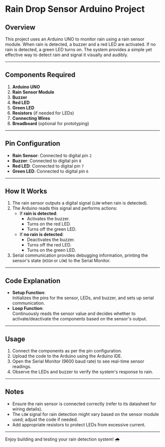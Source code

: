 # Rain Drop Sensor Arduino Project

## Overview
This project uses an Arduino UNO to monitor rain using a rain sensor module. When rain is detected, a buzzer and a red LED are activated. If no rain is detected, a green LED turns on. The system provides a simple yet effective way to detect rain and signal it visually and audibly.

---

## Components Required
1. **Arduino UNO**  
2. **Rain Sensor Module**  
3. **Buzzer**  
4. **Red LED**  
5. **Green LED**  
6. **Resistors** (if needed for LEDs)  
7. **Connecting Wires**  
8. **Breadboard** (optional for prototyping)

---

## Pin Configuration
- **Rain Sensor**: Connected to digital pin `2`
- **Buzzer**: Connected to digital pin `8`
- **Red LED**: Connected to digital pin `7`
- **Green LED**: Connected to digital pin `6`

---

## How It Works
1. The rain sensor outputs a digital signal (`LOW` when rain is detected).
2. The Arduino reads this signal and performs actions:
   - If **rain is detected**:
     - Activates the buzzer.
     - Turns on the red LED.
     - Turns off the green LED.
   - If **no rain is detected**:
     - Deactivates the buzzer.
     - Turns off the red LED.
     - Turns on the green LED.
3. Serial communication provides debugging information, printing the sensor's state (`HIGH` or `LOW`) to the Serial Monitor.

---

## Code Explanation
- **Setup Function**:  
  Initializes the pins for the sensor, LEDs, and buzzer, and sets up serial communication.  
- **Loop Function**:  
  Continuously reads the sensor value and decides whether to activate/deactivate the components based on the sensor's output.

---

## Usage
1. Connect the components as per the pin configuration.
2. Upload the code to the Arduino using the Arduino IDE.
3. Open the Serial Monitor (9600 baud rate) to see real-time sensor readings.
4. Observe the LEDs and buzzer to verify the system's response to rain.

---

## Notes
- Ensure the rain sensor is connected correctly (refer to its datasheet for wiring details).
- The `LOW` signal for rain detection might vary based on the sensor module used; adjust the code if needed.
- Add appropriate resistors to protect LEDs from excessive current.

---

Enjoy building and testing your rain detection system! 🌧️
